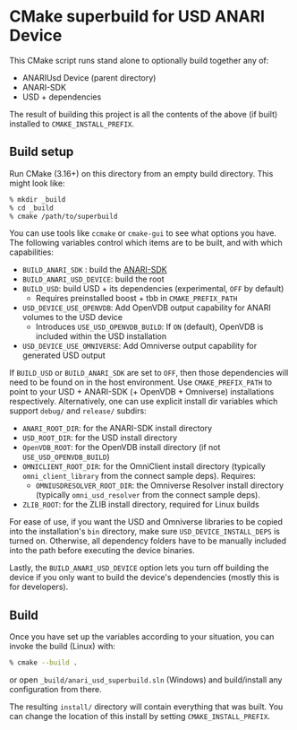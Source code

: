 # CMake superbuild for USD ANARI Device

This CMake script runs stand alone to optionally build together any of:

- ANARIUsd Device (parent directory)
- ANARI-SDK
- USD + dependencies

The result of building this project is all the contents of the above (if built)
installed to `CMAKE_INSTALL_PREFIX`.

## Build setup

Run CMake (3.16+) on this directory from an empty build directory. This might
look like:

```bash
% mkdir _build
% cd _build
% cmake /path/to/superbuild
```

You can use tools like `ccmake` or `cmake-gui` to see what options you have. The
following variables control which items are to be built, and with which capabilities:

- `BUILD_ANARI_SDK` : build the [ANARI-SDK](https://github.com/KhronosGroup/ANARI-SDK)
- `BUILD_ANARI_USD_DEVICE`: build the root
- `BUILD_USD`: build USD + its dependencies (experimental, `OFF` by default)
    - Requires preinstalled boost + tbb in `CMAKE_PREFIX_PATH`
- `USD_DEVICE_USE_OPENVDB`: Add OpenVDB output capability for ANARI volumes to the USD device
    - Introduces `USE_USD_OPENVDB_BUILD`: If `ON` (default), OpenVDB is included within the USD installation
- `USD_DEVICE_USE_OMNIVERSE`: Add Omniverse output capability for generated USD output

If `BUILD_USD` or `BUILD_ANARI_SDK` are set to `OFF`, then those dependencies
will need to be found on in the host environment. Use `CMAKE_PREFIX_PATH` to
point to your USD + ANARI-SDK (+ OpenVDB + Omniverse) installations respectively. Alternatively,
one can use explicit install dir variables which support `debug/` and `release/` subdirs:

- `ANARI_ROOT_DIR`: for the ANARI-SDK install directory
- `USD_ROOT_DIR`: for the USD install directory
- `OpenVDB_ROOT`: for the OpenVDB install directory (if not `USE_USD_OPENVDB_BUILD`)
- `OMNICLIENT_ROOT_DIR`: for the OmniClient install directory (typically `omni_client_library` from the connect sample deps). Requires:
    - `OMNIUSDRESOLVER_ROOT_DIR`: the Omniverse Resolver install directory (typically `omni_usd_resolver` from the connect sample deps).
- `ZLIB_ROOT`: for the ZLIB install directory, required for Linux builds

For ease of use, if you want the USD and Omniverse libraries to be copied into the installation's `bin`
directory, make sure `USD_DEVICE_INSTALL_DEPS` is turned on. Otherwise, all dependency folders have to
be manually included into the path before executing the device binaries.

Lastly, the `BUILD_ANARI_USD_DEVICE` option lets you turn off building the device if you
only want to build the device's dependencies (mostly this is for developers).

## Build

Once you have set up the variables according to your situation, you can invoke the build (Linux) with:

```bash
% cmake --build .
```

or open `_build/anari_usd_superbuild.sln` (Windows) and build/install any configuration from there.

The resulting `install/` directory will contain everything that was built. You
can change the location of this install by setting `CMAKE_INSTALL_PREFIX`.
